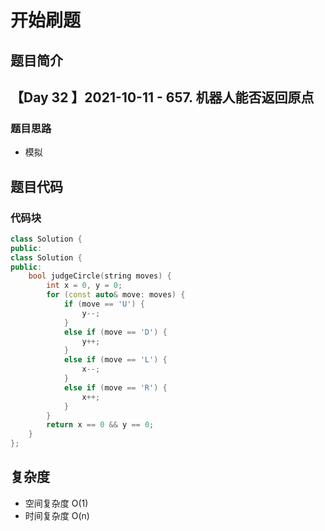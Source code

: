 # 开始刷题

## 题目简介

 
【Day 32 】2021-10-11 - 657. 机器人能否返回原点
-------------------


### 题目思路

+ 模拟


## 题目代码
### 代码块
``` c++
class Solution {
public:
class Solution {
public:
    bool judgeCircle(string moves) {
        int x = 0, y = 0;
        for (const auto& move: moves) {
            if (move == 'U') {
                y--;
            }
            else if (move == 'D') {
                y++;
            }
            else if (move == 'L') {
                x--;
            }
            else if (move == 'R') {
                x++;
            }
        }
        return x == 0 && y == 0;
    }
};

```

## 复杂度
+ 空间复杂度 O(1) 
+ 时间复杂度 O(n)
